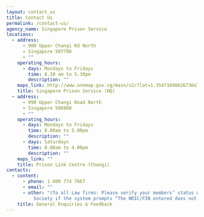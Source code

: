 ```yaml
---
layout: contact_us
title: Contact Us
permalink: /contact-us/
agency_name: Singapore Prison Service
locations:
  - address:
      - 980 Upper Changi Rd North
      - Singapore 507708
      - ""
    operating_hours:
      - days: Mondays to Fridays
        time: 8.30 am to 5.30pm
        description: ""
    maps_link: http://www.onemap.gov.sg/main/v2/?lat=1.35471048626736&lng=103.969553717718
    title: Singapore Prison Service (HQ)
  - address:
      - 990 Upper Changi Road North
      - Singapore 506968
      - ""
    operating_hours:
      - days: Mondays to Fridays
        time: 8.00am to 5.00pm
        description: ""
      - days: Saturdays
        time: 8.00am to 4.00pm
        description: ""
    maps_link: ""
    title: Prison Link Centre (Changi)
contacts:
  - content:
      - phone: 1 800 774 7667
      - email: ""
      - other: "(To all Law firms: Please verify your members’ status with the Law
          Society if the system prompts “The NRIC/FIN entered does not exist.”)"
    title: General Enquiries & Feedback
---
```

